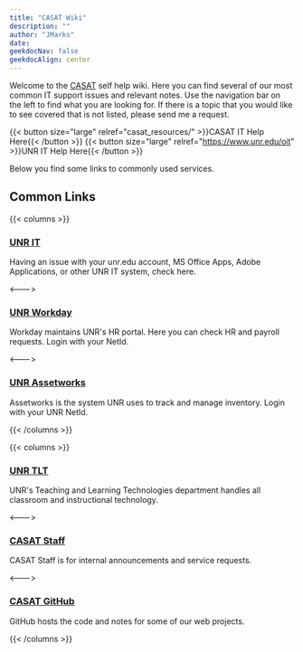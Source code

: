 ```yaml
---
title: "CASAT Wiki"
description: ""
author: "JMarks"
date:
geekdocNav: false
geekdocAlign: center
---
```


Welcome to the [CASAT](https://casat.org) self help wiki. Here you can find several of our most common IT support issues and relevant notes. Use the navigation bar on the left to find what you are looking for. If there is a topic that you would like to see covered that is not listed, please send me a request.

{{< button size="large" relref="casat_resources/" >}}CASAT IT Help Here{{< /button >}}
{{< button size="large" relref="https://www.unr.edu/oit" >}}UNR IT Help Here{{< /button >}}

Below you find some links to commonly used services.
## Common Links

{{< columns >}}

### [UNR IT](https://www.unr.edu/oit)

Having an issue with your unr.edu account, MS Office Apps, Adobe Applications, or other UNR IT system, check here.

<--->

### [UNR Workday](https://www.myworkday.com/wday/authgwy/nshe/login.htmld)

Workday maintains UNR's HR portal. Here you can check HR and payroll requests. Login with your NetId.

<--->

### [UNR Assetworks](https://www.bcnpurchasing.nevada.edu/asset-management/assetworks/)

Assetworks is the system UNR uses to track and manage inventory. Login with your UNR NetId.

{{< /columns >}}

{{< columns >}}

### [UNR TLT](https://www.unr.edu/digital-learning)

UNR's Teaching and Learning Technologies department handles all classroom and instructional technology.

<--->

### [CASAT Staff](https://staff.casat.org)

CASAT Staff is for internal announcements and service requests.

<--->

### [CASAT GitHub](https://github.com/casat)
GitHub hosts the code and notes for some of our web projects.

{{< /columns >}}
